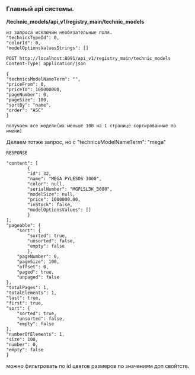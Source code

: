 ### Главный api системы.
 **/technic_models/api_v1/registry_main/technic_models**

    из запроса исключим необязательные поля.
    "technicsTypeId": 0,
    "colorId": 0,
    "modelOptionsValuesStrings": []

    POST http://localhost:8091/api_v1/registry_main/technic_models
    Content-Type: application/json
    
    {
    "technicsModelNameTerm": "",
    "priceFrom": 0,
    "priceTo": 100000000,
    "pageNumber": 0,
    "pageSize": 100,
    "sortBy": "name",
    "order": "ASC"
    }

    получаем все модели(их меньше 100 на 1 странице сортированные по имени)


Делаем тотже запрос, но c  "technicsModelNameTerm": "mega"

    RESPONSE
    
    "content": [
            {
            "id": 32,
            "name": "MEGA PYLESOS 3000",
            "color": null,
            "serialNumber": "MGPLSL3K_3000",
            "modelSize": null,
            "price": 1000000.00,
            "inStock": false,
            "modelOptionsValues": []
            }
    ],
    "pageable": {
        "sort": {
            "sorted": true,
            "unsorted": false,
            "empty": false
            },
        "pageNumber": 0,
        "pageSize": 100,
        "offset": 0,
        "paged": true,
        "unpaged": false
    },
    "totalPages": 1,
    "totalElements": 1,
    "last": true,
    "first": true,
    "sort": {
        "sorted": true,
        "unsorted": false,
        "empty": false
    },
    "numberOfElements": 1,
    "size": 100,
    "number": 0,
    "empty": false
    }

можно фильтровать по id цветов размеров по значениям доп свойтств.